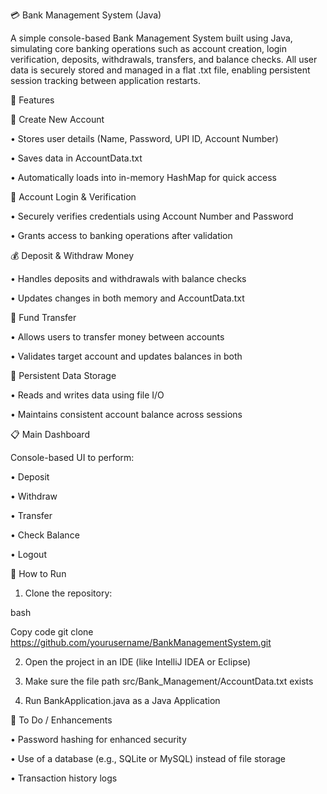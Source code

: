 💳 Bank Management System (Java) 

A simple console-based Bank Management System built using Java, 
simulating core banking operations such as account creation, login verification, 
deposits, withdrawals, transfers, and balance checks. All user data is securely stored 
and managed in a flat .txt file, enabling persistent session tracking between application restarts.

📌 Features

 🔐 Create New Account
 
•	Stores user details (Name, Password, UPI ID, Account Number)

•	Saves data in AccountData.txt

•	Automatically loads into in-memory HashMap for quick access

 🔐 Account Login & Verification
 
•	Securely verifies credentials using Account Number and Password

•	Grants access to banking operations after validation

💰 Deposit & Withdraw Money

•	Handles deposits and withdrawals with balance checks

•	Updates changes in both memory and AccountData.txt

🔁 Fund Transfer

•	Allows users to transfer money between accounts

•	Validates target account and updates balances in both

📄 Persistent Data Storage

•	Reads and writes data using file I/O

•	Maintains consistent account balance across sessions

📋 Main Dashboard

Console-based UI to perform:

•	Deposit

•	Withdraw

•	Transfer

•	Check Balance

•	Logout

🚀 How to Run

1.	Clone the repository:
   
bash

Copy code
git clone https://github.com/yourusername/BankManagementSystem.git

2.	Open the project in an IDE (like IntelliJ IDEA or Eclipse)
  
3.	Make sure the file path src/Bank_Management/AccountData.txt exists
   
4.	Run BankApplication.java as a Java Application
   
📌 To Do / Enhancements

•	Password hashing for enhanced security

•	Use of a database (e.g., SQLite or MySQL) instead of file storage

•	Transaction history logs

